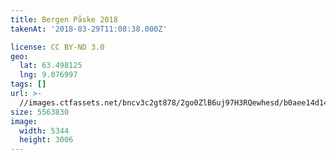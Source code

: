 ```yaml
---
title: Bergen Påske 2018
takenAt: '2018-03-29T11:08:38.000Z'

license: CC BY-ND 3.0
geo:
  lat: 63.498125
  lng: 9.076997
tags: []
url: >-
  //images.ctfassets.net/bncv3c2gt878/2go0ZlB6uj97H3RQewhesd/b0aee14d142fdc8defc82ec882566823/bergen-pske-2018_41134525912_o
size: 5563830
image:
  width: 5344
  height: 3006
---
```

